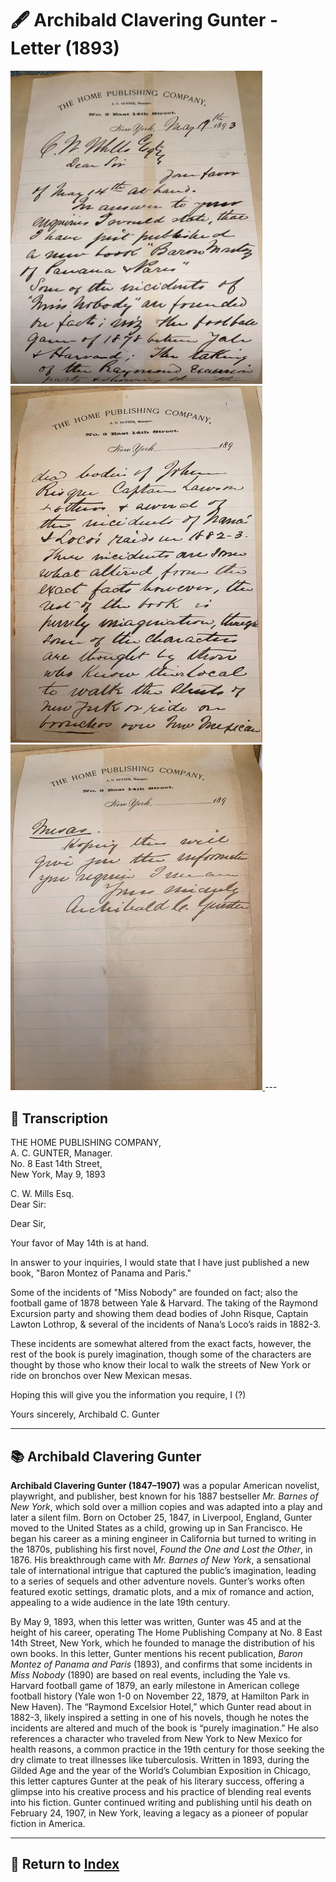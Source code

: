 # 🖋️ Archibald Clavering Gunter - Letter (1893)

<a href="assets/Gunter_Letter_1.jpg" target="_blank">
  <img src="assets/Gunter_Letter_1.jpg" alt="Gunter Letter" style="max-width: 80%; height: auto;"/>
</a>
<a href="assets/Gunter_Letter_2.jpg" target="_blank">
  <img src="assets/Gunter_Letter_2.jpg" alt="Gunter Letter" style="max-width: 80%; height: auto;"/>
</a>
<a href="assets/Gunter_Letter_3.jpg" target="_blank">
  <img src="assets/Gunter_Letter_3.jpg" alt="Gunter Letter" style="max-width: 80%; height: auto;"/>
</a>
---

## 📜 Transcription

THE HOME PUBLISHING COMPANY,  
A. C. GUNTER, Manager.  
No. 8 East 14th Street,  
New York, May 9, 1893  

C. W. Mills Esq.  
Dear Sir:  

Dear Sir,

Your favor of May 14th is at hand.

In answer to your inquiries, I would state that I have just published a new book, "Baron Montez of Panama and Paris."

Some of the incidents of "Miss Nobody" are founded on fact; also the football game of 1878 between Yale & Harvard. The taking of the Raymond Excursion party and showing them dead bodies of John Risque, Captain Lawton Lothrop, & several of the incidents of Nana’s Loco’s raids in 1882-3.

These incidents are somewhat altered from the exact facts, however, the rest of the book is purely imagination, though some of the characters are thought by those who know their local to walk the streets of New York or ride on bronchos over New Mexican mesas. 

Hoping this will give you the information you require, I (?)

Yours sincerely,
Archibald C. Gunter

---

## 📚 Archibald Clavering Gunter

**Archibald Clavering Gunter (1847–1907)** was a popular American novelist, playwright, and publisher, best known for his 1887 bestseller *Mr. Barnes of New York*, which sold over a million copies and was adapted into a play and later a silent film. Born on October 25, 1847, in Liverpool, England, Gunter moved to the United States as a child, growing up in San Francisco. He began his career as a mining engineer in California but turned to writing in the 1870s, publishing his first novel, *Found the One and Lost the Other*, in 1876. His breakthrough came with *Mr. Barnes of New York*, a sensational tale of international intrigue that captured the public’s imagination, leading to a series of sequels and other adventure novels. Gunter’s works often featured exotic settings, dramatic plots, and a mix of romance and action, appealing to a wide audience in the late 19th century.

By May 9, 1893, when this letter was written, Gunter was 45 and at the height of his career, operating The Home Publishing Company at No. 8 East 14th Street, New York, which he founded to manage the distribution of his own books. In this letter, Gunter mentions his recent publication, *Baron Montez of Panama and Paris* (1893), and confirms that some incidents in *Miss Nobody* (1890) are based on real events, including the Yale vs. Harvard football game of 1879, an early milestone in American college football history (Yale won 1-0 on November 22, 1879, at Hamilton Park in New Haven). The “Raymond Excelsior Hotel,” which Gunter read about in 1882-3, likely inspired a setting in one of his novels, though he notes the incidents are altered and much of the book is “purely imagination.” He also references a character who traveled from New York to New Mexico for health reasons, a common practice in the 19th century for those seeking the dry climate to treat illnesses like tuberculosis. Written in 1893, during the Gilded Age and the year of the World’s Columbian Exposition in Chicago, this letter captures Gunter at the peak of his literary success, offering a glimpse into his creative process and his practice of blending real events into his fiction. Gunter continued writing and publishing until his death on February 24, 1907, in New York, leaving a legacy as a pioneer of popular fiction in America.

---

## 🔗 Return to [Index](index.md)
